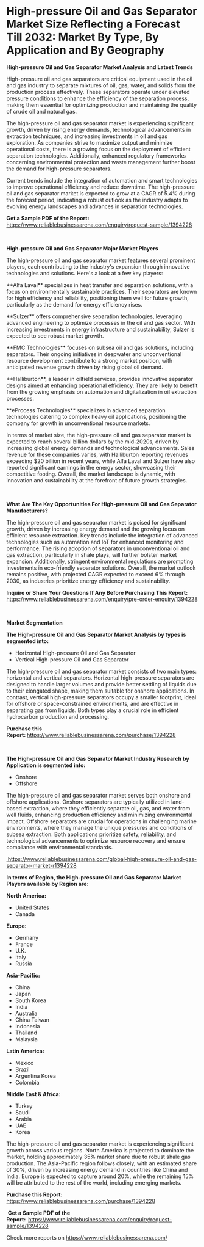 <p><h1>High-pressure Oil and Gas Separator Market Size Reflecting a Forecast Till 2032: Market By Type, By Application and By Geography</h1></p><p><strong>High-pressure Oil and Gas Separator Market Analysis and Latest Trends</strong></p>
<p><p>High-pressure oil and gas separators are critical equipment used in the oil and gas industry to separate mixtures of oil, gas, water, and solids from the production process effectively. These separators operate under elevated pressure conditions to enhance the efficiency of the separation process, making them essential for optimizing production and maintaining the quality of crude oil and natural gas.</p><p>The high-pressure oil and gas separator market is experiencing significant growth, driven by rising energy demands, technological advancements in extraction techniques, and increasing investments in oil and gas exploration. As companies strive to maximize output and minimize operational costs, there is a growing focus on the deployment of efficient separation technologies. Additionally, enhanced regulatory frameworks concerning environmental protection and waste management further boost the demand for high-pressure separators.</p><p>Current trends include the integration of automation and smart technologies to improve operational efficiency and reduce downtime. The high-pressure oil and gas separator market is expected to grow at a CAGR of 5.4% during the forecast period, indicating a robust outlook as the industry adapts to evolving energy landscapes and advances in separation technologies.</p></p>
<p><strong>Get a Sample PDF of the Report:&nbsp;</strong> <a href="https://www.reliablebusinessarena.com/enquiry/request-sample/1394228?utm_campaign=3515&utm_medium=2&utm_source=Github&utm_content=ia&utm_term=22032025&utm_id=high-pressure-oil-and-gas-separator">https://www.reliablebusinessarena.com/enquiry/request-sample/1394228</a></p>
<p>&nbsp;</p>
<p><strong>High-pressure Oil and Gas Separator Major Market Players</strong></p>
<p><p>The high-pressure oil and gas separator market features several prominent players, each contributing to the industry's expansion through innovative technologies and solutions. Here's a look at a few key players:</p><p>**Alfa Laval** specializes in heat transfer and separation solutions, with a focus on environmentally sustainable practices. Their separators are known for high efficiency and reliability, positioning them well for future growth, particularly as the demand for energy efficiency rises.</p><p>**Sulzer** offers comprehensive separation technologies, leveraging advanced engineering to optimize processes in the oil and gas sector. With increasing investments in energy infrastructure and sustainability, Sulzer is expected to see robust market growth.</p><p>**FMC Technologies** focuses on subsea oil and gas solutions, including separators. Their ongoing initiatives in deepwater and unconventional resource development contribute to a strong market position, with anticipated revenue growth driven by rising global oil demand.</p><p>**Halliburton**, a leader in oilfield services, provides innovative separator designs aimed at enhancing operational efficiency. They are likely to benefit from the growing emphasis on automation and digitalization in oil extraction processes.</p><p>**eProcess Technologies** specializes in advanced separation technologies catering to complex heavy oil applications, positioning the company for growth in unconventional resource markets.</p><p>In terms of market size, the high-pressure oil and gas separator market is expected to reach several billion dollars by the mid-2020s, driven by increasing global energy demands and technological advancements. Sales revenue for these companies varies, with Halliburton reporting revenues exceeding $20 billion in recent years, while Alfa Laval and Sulzer have also reported significant earnings in the energy sector, showcasing their competitive footing. Overall, the market landscape is dynamic, with innovation and sustainability at the forefront of future growth strategies.</p></p>
<p>&nbsp;</p>
<p><strong>What Are The Key Opportunities For High-pressure Oil and Gas Separator Manufacturers?</strong></p>
<p><p>The high-pressure oil and gas separator market is poised for significant growth, driven by increasing energy demand and the growing focus on efficient resource extraction. Key trends include the integration of advanced technologies such as automation and IoT for enhanced monitoring and performance. The rising adoption of separators in unconventional oil and gas extraction, particularly in shale plays, will further bolster market expansion. Additionally, stringent environmental regulations are prompting investments in eco-friendly separator solutions. Overall, the market outlook remains positive, with projected CAGR expected to exceed 6% through 2030, as industries prioritize energy efficiency and sustainability.</p></p>
<p><strong>Inquire or Share Your Questions If Any Before Purchasing This Report:</strong> <a href="https://www.reliablebusinessarena.com/enquiry/pre-order-enquiry/1394228?utm_campaign=3515&utm_medium=2&utm_source=Github&utm_content=ia&utm_term=22032025&utm_id=high-pressure-oil-and-gas-separator">https://www.reliablebusinessarena.com/enquiry/pre-order-enquiry/1394228</a></p>
<p>&nbsp;</p>
<p><strong>Market Segmentation</strong></p>
<p><strong>The High-pressure Oil and Gas Separator Market Analysis by types is segmented into:</strong></p>
<p><ul><li>Horizontal High-pressure Oil and Gas Separator</li><li>Vertical High-pressure Oil and Gas Separator</li></ul></p>
<p><p>The high-pressure oil and gas separator market consists of two main types: horizontal and vertical separators. Horizontal high-pressure separators are designed to handle larger volumes and provide better settling of liquids due to their elongated shape, making them suitable for onshore applications. In contrast, vertical high-pressure separators occupy a smaller footprint, ideal for offshore or space-constrained environments, and are effective in separating gas from liquids. Both types play a crucial role in efficient hydrocarbon production and processing.</p></p>
<p><strong>Purchase this Report:&nbsp;</strong><a href="https://www.reliablebusinessarena.com/purchase/1394228?utm_campaign=3515&utm_medium=2&utm_source=Github&utm_content=ia&utm_term=22032025&utm_id=high-pressure-oil-and-gas-separator">https://www.reliablebusinessarena.com/purchase/1394228</a></p>
<p>&nbsp;</p>
<p><strong>The High-pressure Oil and Gas Separator Market Industry Research by Application is segmented into:</strong></p>
<p><ul><li>Onshore</li><li>Offshore</li></ul></p>
<p><p>The high-pressure oil and gas separator market serves both onshore and offshore applications. Onshore separators are typically utilized in land-based extraction, where they efficiently separate oil, gas, and water from well fluids, enhancing production efficiency and minimizing environmental impact. Offshore separators are crucial for operations in challenging marine environments, where they manage the unique pressures and conditions of subsea extraction. Both applications prioritize safety, reliability, and technological advancements to optimize resource recovery and ensure compliance with environmental standards.</p></p>
<p><a href="https://www.reliablebusinessarena.com/global-high-pressure-oil-and-gas-separator-market-r1394228?utm_campaign=3515&utm_medium=2&utm_source=Github&utm_content=ia&utm_term=22032025&utm_id=high-pressure-oil-and-gas-separator">&nbsp;https://www.reliablebusinessarena.com/global-high-pressure-oil-and-gas-separator-market-r1394228</a></p>
<p><strong>In terms of Region, the High-pressure Oil and Gas Separator Market Players available by Region are:</strong></p>
<p>
    <p> <strong> North America: </strong>
        <ul>
            <li>United States</li>
            <li>Canada</li>
        </ul>
        </p> 
    <p> <strong> Europe: </strong>
        <ul>
            <li>Germany</li>
            <li>France</li>
            <li>U.K.</li>
            <li>Italy</li>
            <li>Russia</li>
        </ul>
        </p> 
    <p> <strong> Asia-Pacific: </strong>
        <ul>
            <li>China</li>
            <li>Japan</li>
            <li>South Korea</li>
            <li>India</li>
            <li>Australia</li>
            <li>China Taiwan</li>
            <li>Indonesia</li>
            <li>Thailand</li>
            <li>Malaysia</li>
        </ul>
        </p> 
    <p> <strong> Latin America: </strong>
        <ul>
            <li>Mexico</li>
            <li>Brazil</li>
            <li>Argentina Korea</li>
            <li>Colombia</li>
        </ul>
        </p> 
    <p> <strong> Middle East & Africa: </strong>
        <ul>
            <li>Turkey</li>
            <li>Saudi</li>
            <li>Arabia</li>
            <li>UAE</li>
            <li>Korea</li>
        </ul>
    </p>
    </p>
<p><p>The high-pressure oil and gas separator market is experiencing significant growth across various regions. North America is projected to dominate the market, holding approximately 35% market share due to robust shale gas production. The Asia-Pacific region follows closely, with an estimated share of 30%, driven by increasing energy demand in countries like China and India. Europe is expected to capture around 20%, while the remaining 15% will be attributed to the rest of the world, including emerging markets.</p></p>
<p><strong>Purchase this Report: </strong><a href="https://www.reliablebusinessarena.com/purchase/1394228?utm_campaign=3515&utm_medium=2&utm_source=Github&utm_content=ia&utm_term=22032025&utm_id=high-pressure-oil-and-gas-separator">https://www.reliablebusinessarena.com/purchase/1394228</a></p>
<p>&nbsp;<strong>Get a Sample PDF of the Report:&nbsp;&nbsp;</strong><a href="https://www.reliablebusinessarena.com/enquiry/request-sample/1394228?utm_campaign=3515&utm_medium=2&utm_source=Github&utm_content=ia&utm_term=22032025&utm_id=high-pressure-oil-and-gas-separator">https://www.reliablebusinessarena.com/enquiry/request-sample/1394228</a></p>
<p><strong></strong></p>
<p>Check more reports on <a href="https://www.reliablebusinessarena.com/?utm_campaign=3515&utm_medium=2&utm_source=Github&utm_content=ia&utm_term=22032025&utm_id=high-pressure-oil-and-gas-separator">https://www.reliablebusinessarena.com/</a></p>
